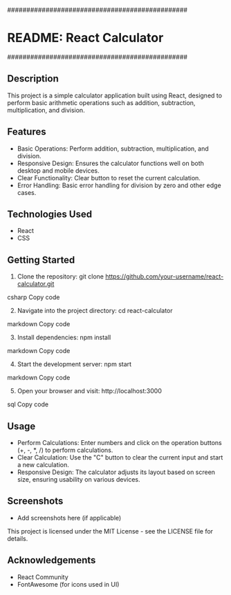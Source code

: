###############################################
# README: React Calculator
###############################################

## Description

This project is a simple calculator application built using React, designed to perform basic arithmetic operations such as addition, subtraction, multiplication, and division.

## Features

- Basic Operations: Perform addition, subtraction, multiplication, and division.
- Responsive Design: Ensures the calculator functions well on both desktop and mobile devices.
- Clear Functionality: Clear button to reset the current calculation.
- Error Handling: Basic error handling for division by zero and other edge cases.

## Technologies Used

- React
- CSS

## Getting Started

1. Clone the repository:
git clone https://github.com/your-username/react-calculator.git

csharp
Copy code

2. Navigate into the project directory:
cd react-calculator

markdown
Copy code

3. Install dependencies:
npm install

markdown
Copy code

4. Start the development server:
npm start

markdown
Copy code

5. Open your browser and visit:
http://localhost:3000

sql
Copy code

## Usage

- Perform Calculations: Enter numbers and click on the operation buttons (+, -, *, /) to perform calculations.
- Clear Calculation: Use the "C" button to clear the current input and start a new calculation.
- Responsive Design: The calculator adjusts its layout based on screen size, ensuring usability on various devices.

## Screenshots

- Add screenshots here (if applicable)



This project is licensed under the MIT License - see the LICENSE file for details.

## Acknowledgements

- React Community
- FontAwesome (for icons used in UI)
